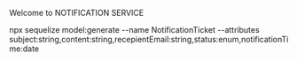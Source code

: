 Welcome to NOTIFICATION SERVICE

 npx sequelize model:generate --name NotificationTicket --attributes subject:string,content:string,recepientEmail:string,status:enum,notificationTime:date